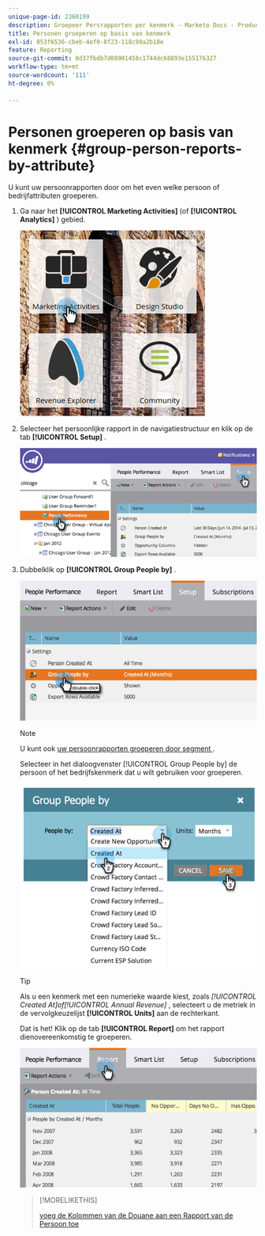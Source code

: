```yaml
---
unique-page-id: 2360199
description: Groepeer Persrapporten per kenmerk - Marketo Docs - Productdocumentatie
title: Personen groeperen op basis van kenmerk
exl-id: 853f6536-cbeb-4ef0-8f23-118c99a2b18e
feature: Reporting
source-git-commit: 0d37fbdb7d08901458c1744dc68893e155176327
workflow-type: tm+mt
source-wordcount: '111'
ht-degree: 0%

---
```


# Personen groeperen op basis van kenmerk {#group-person-reports-by-attribute}

U kunt uw persoonrapporten door om het even welke persoon of bedrijfattributen groeperen.

1. Ga naar het **[!UICONTROL Marketing Activities]** (of **[!UICONTROL Analytics]** ) gebied.

   ![](assets/image2017-3-28-10-3a22-3a53.png)

1. Selecteer het persoonlijke rapport in de navigatiestructuur en klik op de tab **[!UICONTROL Setup]** .

   ![](assets/image2017-3-28-11-3a33-3a48.png)

1. Dubbelklik op **[!UICONTROL Group People by]** .

   ![](assets/image2017-3-28-11-3a34-3a5.png)

   >[!NOTE]
   >
   >U kunt ook [ uw persoonrapporten groeperen door segment ](/help/marketo/product-docs/personalization/segmentation-and-snippets/segmentation/group-person-reports-by-segment.md).

   Selecteer in het dialoogvenster [!UICONTROL Group People by] de persoon of het bedrijfskenmerk dat u wilt gebruiken voor groeperen.

   ![](assets/image2017-3-28-11-3a34-3a42.png)

   >[!TIP]
   >
   >Als u een kenmerk met een numerieke waarde kiest, zoals _[!UICONTROL Created At]_of_[!UICONTROL Annual Revenue]_ , selecteert u de metriek in de vervolgkeuzelijst **[!UICONTROL Units]** aan de rechterkant.

   Dat is het! Klik op de tab **[!UICONTROL Report]** om het rapport dienovereenkomstig te groeperen.

   ![](assets/image2017-3-28-11-3a35-3a0.png)

   >[!MORELIKETHIS]
   >
   >[ voeg de Kolommen van de Douane aan een Rapport van de Persoon toe ](/help/marketo/product-docs/reporting/basic-reporting/editing-reports/add-custom-columns-to-a-person-report.md)
